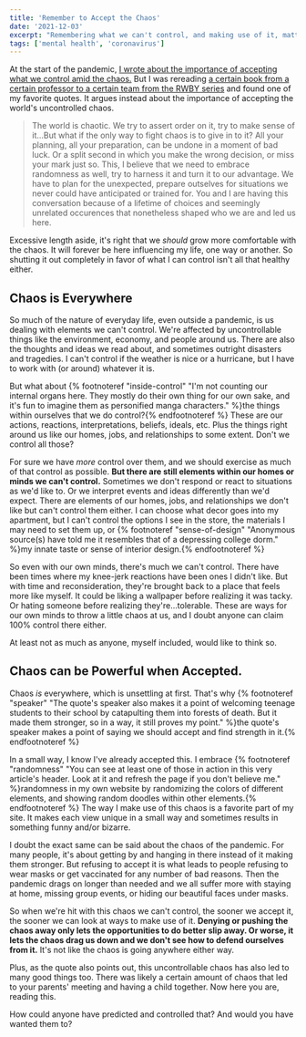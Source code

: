 ```yaml
---
title: 'Remember to Accept the Chaos'
date: '2021-12-03'
excerpt: "Remembering what we can't control, and making use of it, matters just as much as what we can control."
tags: ['mental health', 'coronavirus']
---
```


At the start of the pandemic, [I wrote about the importance of accepting what we control amid the chaos.](/posts/2020/03/24/what-we-can-control/) But I was rereading [a certain book from a certain professor to a certain team from the RWBY series](https://www.goodreads.com/en/book/show/41473867) and found one of my favorite quotes. It argues instead about the importance of accepting the world's uncontrolled chaos.

> The world is chaotic. We try to assert order on it, try to make sense of it...But what if the only way to fight chaos is to give in to it? All your planning, all your preparation, can be undone in a moment of bad luck. Or a split second in which you make the wrong decision, or miss your mark just so. This, I believe that we need to embrace randomness as well, try to harness it and turn it to our advantage. We have to plan for the unexpected, prepare outselves for situations we never could have anticipated or trained for. You and I are having this conversation because of a lifetime of choices and seemingly unrelated occurences that nonetheless shaped who we are and led us here.

Excessive length aside, it's right that we _should_ grow more comfortable with the chaos. It will forever be here influencing my life, one way or another. So shutting it out completely in favor of what I can control isn't all that healthy either.

## Chaos is Everywhere

So much of the nature of everyday life, even outside a pandemic, is us dealing with elements we can't control. We're affected by uncontrollable things like the environment, economy, and people around us. There are also the thoughts and ideas we read about, and sometimes outright disasters and tragedies. I can't control if the weather is nice or a hurricane, but I have to work with (or around) whatever it is.

But what about {% footnoteref "inside-control" "I'm not counting our internal organs here. They mostly do their own thing for our own sake, and it's fun to imagine them as personified manga characters." %}the things within ourselves that we do control?{% endfootnoteref %} These are our actions, reactions, interpretations, beliefs, ideals, etc. Plus the things right around us like our homes, jobs, and relationships to some extent. Don't we control all those?

For sure we have _more_ control over them, and we should exercise as much of that control as possible. **But there are still elements within our homes or minds we can't control.** Sometimes we don't respond or react to situations as we'd like to. Or we interpret events and ideas differently than we'd expect. There are elements of our homes, jobs, and relationships we don't like but can't control them either. I can choose what decor goes into my apartment, but I can't control the options I see in the store, the materials I may need to set them up, or {% footnoteref "sense-of-design" "Anonymous source(s) have told me it resembles that of a depressing college dorm." %}my innate taste or sense of interior design.{% endfootnoteref %}

So even with our own minds, there's much we can't control. There have been times where my knee-jerk reactions have been ones I didn't like. But with time and reconsideration, they're brought back to a place that feels more like myself. It could be liking a wallpaper before realizing it was tacky. Or hating someone before realizing they're...tolerable. These are ways for our own minds to throw a little chaos at us, and I doubt anyone can claim 100% control there either.

At least not as much as anyone, myself included, would like to think so.

## Chaos can be Powerful when Accepted.

Chaos _is_ everywhere, which is unsettling at first. That's why {% footnoteref "speaker" "The quote's speaker also makes it a point of welcoming teenage students to their school by catapulting them into forests of death. But it made them stronger, so in a way, it still proves my point." %}the quote's speaker makes a point of saying we should accept and find strength in it.{% endfootnoteref %}

In a small way, I know I've already accepted this. I embrace {% footnoteref "randomness" "You can see at least one of those in action in this very article's header. Look at it and refresh the page if you don't believe me." %}randomness in my own website by randomizing the colors of different elements, and showing random doodles within other elements.{% endfootnoteref %} The way I make use of this chaos is a favorite part of my site. It makes each view unique in a small way and sometimes results in something funny and/or bizarre.

I doubt the exact same can be said about the chaos of the pandemic. For many people, it's about getting by and hanging in there instead of it making them stronger. But refusing to accept it is what leads to people refusing to wear masks or get vaccinated for any number of bad reasons. Then the pandemic drags on longer than needed and we all suffer more with staying at home, missing group events, or hiding our beautiful faces under masks.

So when we're hit with this chaos we can't control, the sooner we accept it, the sooner we can look at ways to make use of it. **Denying or pushing the chaos away only lets the opportunities to do better slip away. Or worse, it lets the chaos drag us down and we don't see how to defend ourselves from it.** It's not like the chaos is going anywhere either way.

Plus, as the quote also points out, this uncontrollable chaos has also led to many good things too. There was likely a certain amount of chaos that led to your parents' meeting and having a child together. Now here you are, reading this.

How could anyone have predicted and controlled that? And would you have wanted them to?
